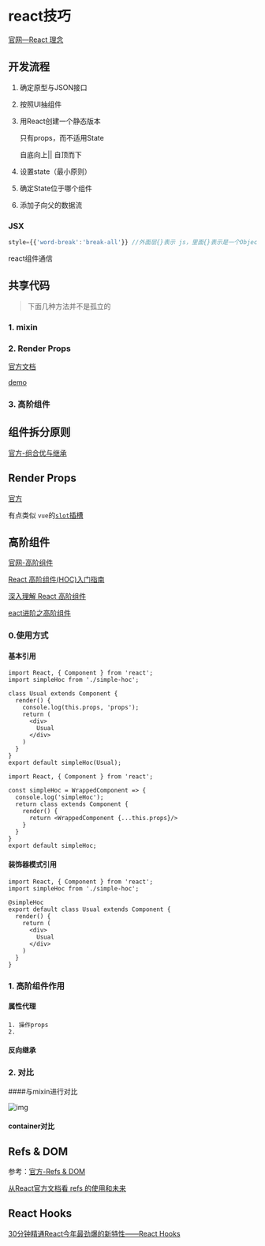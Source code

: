 

# react技巧

[官网—React 理念](https://react.docschina.org/docs/thinking-in-react.html)

## 开发流程

1. 确定原型与JSON接口

2. 按照UI抽组件

3. 用React创建一个静态版本

   只有props，而不适用State

   自底向上|| 自顶而下

4. 设置state（最小原则）

5. 确定State位于哪个组件

6. 添加子向父的数据流



### JSX

```jsx
style={{'word-break':'break-all'}} //外面层{}表示 js，里面{}表示是一个Object
```









react组件通信



## 共享代码

> 下面几种方法并不是孤立的

### 1. mixin



### 2. Render Props

[官方文档](https://react.docschina.org/docs/render-props.html)

[demo](https://codepen.io/youzaiyouzai666/pen/EOLReX?editors=0010)





### 3. 高阶组件





## 组件拆分原则

[官方-组合优与继承](https://react.docschina.org/docs/composition-vs-inheritance.html)



## Render Props

[官方](https://react.docschina.org/docs/render-props.html)

有点类似 `vue`的[`slot`插槽](https://cn.vuejs.org/v2/guide/components-slots.html)





## 高阶组件

[官网-高阶组件](https://react.docschina.org/docs/higher-order-components.html)

[React 高阶组件(HOC)入门指南](https://juejin.im/post/5914fb4a0ce4630069d1f3f6)

[深入理解 React 高阶组件](https://zhuanlan.zhihu.com/p/24776678)

[eact进阶之高阶组件](https://github.com/sunyongjian/blog/issues/25)



### 0.使用方式

#### 基本引用

```react
import React, { Component } from 'react';
import simpleHoc from './simple-hoc';

class Usual extends Component {
  render() {
    console.log(this.props, 'props');
    return (
      <div>
        Usual
      </div>
    )
  }
}
export default simpleHoc(Usual);
```

```react
import React, { Component } from 'react';

const simpleHoc = WrappedComponent => {
  console.log('simpleHoc');
  return class extends Component {
    render() {
      return <WrappedComponent {...this.props}/>
    }
  }
}
export default simpleHoc;
```



#### 装饰器模式引用

```react
import React, { Component } from 'react';
import simpleHoc from './simple-hoc';

@simpleHoc
export default class Usual extends Component {
  render() {
    return (
      <div>
        Usual
      </div>
    )
  }
}
```



### 1. 高阶组件作用

#### 属性代理

 	1. 操作props
 	2. 

#### 反向继承



### 2. 对比

####与mixin进行对比

![img](../../../ppt/react思考/img/mixin.png)



#### container对比





## Refs & DOM

参考：[官方-Refs & DOM](https://react.docschina.org/docs/refs-and-the-dom.html)

[从React官方文档看 refs 的使用和未来](https://juejin.im/post/5927f51244d904006414925a)

## React Hooks

[30分钟精通React今年最劲爆的新特性——React Hooks](https://juejin.im/post/5be3ea136fb9a049f9121014)